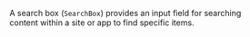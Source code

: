 A search box (`SearchBox`) provides an input field for searching content within a site or app to find specific items.  

